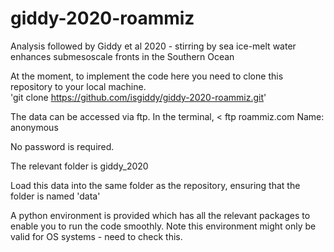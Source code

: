 # giddy-2020-roammiz
Analysis followed by Giddy et al 2020 - stirring by sea ice-melt water enhances submesoscale fronts in the Southern Ocean

At the moment, to implement the code here you need to clone this repository to your local machine.  
'git clone https://github.com/isgiddy/giddy-2020-roammiz.git'  

The data can be accessed via ftp. In the terminal,
< ftp roammiz.com 
Name: anonymous
>
No password is required.

The relevant folder is giddy_2020
  
Load this data into the same folder as the repository, ensuring that the folder is named 'data'  

A python environment is provided which has all the relevant packages to enable you to run the code smoothly. Note this environment might only be valid for OS systems - need to check this.   

